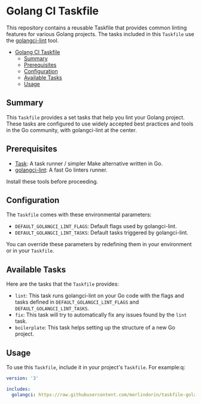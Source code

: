 # Golang CI Taskfile

This repository contains a reusable Taskfile that provides common linting features for various Golang projects. The
tasks included in this `Taskfile` use the [golangci-lint](https://github.com/golangci/golangci-lint) tool.

<!-- TOC -->
* [Golang CI Taskfile](#golang-ci-taskfile)
  * [Summary](#summary)
  * [Prerequisites](#prerequisites)
  * [Configuration](#configuration)
  * [Available Tasks](#available-tasks)
  * [Usage](#usage)
<!-- TOC -->

## Summary

This `Taskfile` provides a set tasks that help you lint your Golang project. These tasks are configured to use widely
accepted best practices and tools in the Go community, with golangci-lint at the center.

## Prerequisites

* [Task](https://taskfile.dev/): A task runner / simpler Make alternative written in Go.
* [golangci-lint](https://github.com/golangci/golangci-lint): A fast Go linters runner.

Install these tools before proceeding.

## Configuration

The `Taskfile` comes with these environmental parameters:

* `DEFAULT_GOLANGCI_LINT_FLAGS`: Default flags used by golangci-lint.
* `DEFAULT_GOLANGCI_LINT_TASKS`: Default tasks triggered by golangci-lint.

You can override these parameters by redefining them in your environment or in your `Taskfile`.

## Available Tasks

Here are the tasks that the `Taskfile` provides:

* `lint`: This task runs golangci-lint on your Go code with the flags and tasks defined in `DEFAULT_GOLANGCI_LINT_FLAGS`
  and `DEFAULT_GOLANGCI_LINT_TASKS`.
* `fix`: This task will try to automatically fix any issues found by the `lint` task.
* `boilerplate`: This task helps setting up the structure of a new Go project.

## Usage

To use this `Taskfile`, include it in your project's `Taskfile`. For example:q:

```yaml
version: '3'

includes:
  golangci: https://raw.githubusercontent.com/merlindorin/taskfile-golangci/main/tasks.yaml
```
